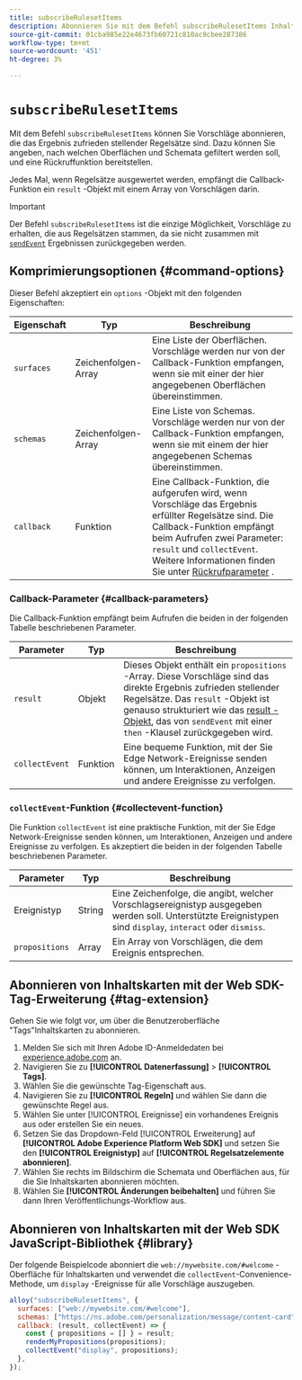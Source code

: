 ```yaml
---
title: subscribeRulesetItems
description: Abonnieren Sie mit dem Befehl subscribeRulesetItems Inhaltskarten für eine bestimmte Oberfläche.
source-git-commit: 01cba985e22e4673fb60721c810ac9cbee287386
workflow-type: tm+mt
source-wordcount: '451'
ht-degree: 3%

---
```



# `subscribeRulesetItems`

Mit dem Befehl `subscribeRulesetItems` können Sie Vorschläge abonnieren, die das Ergebnis zufrieden stellender Regelsätze sind. Dazu können Sie angeben, nach welchen Oberflächen und Schemata gefiltert werden soll, und eine Rückruffunktion bereitstellen.

Jedes Mal, wenn Regelsätze ausgewertet werden, empfängt die Callback-Funktion ein `result` -Objekt mit einem Array von Vorschlägen darin.

>[!IMPORTANT]
>
>Der Befehl `subscribeRulesetItems` ist die einzige Möglichkeit, Vorschläge zu erhalten, die aus Regelsätzen stammen, da sie nicht zusammen mit [`sendEvent`](sendevent/overview.md) Ergebnissen zurückgegeben werden.

## Komprimierungsoptionen {#command-options}

Dieser Befehl akzeptiert ein `options` -Objekt mit den folgenden Eigenschaften:

| Eigenschaft | Typ | Beschreibung |
| --- | --- | --- |
| `surfaces` | Zeichenfolgen-Array | Eine Liste der Oberflächen. Vorschläge werden nur von der Callback-Funktion empfangen, wenn sie mit einer der hier angegebenen Oberflächen übereinstimmen. |
| `schemas` | Zeichenfolgen-Array | Eine Liste von Schemas. Vorschläge werden nur von der Callback-Funktion empfangen, wenn sie mit einem der hier angegebenen Schemas übereinstimmen. |
| `callback` | Funktion | Eine Callback-Funktion, die aufgerufen wird, wenn Vorschläge das Ergebnis erfüllter Regelsätze sind. Die Callback-Funktion empfängt beim Aufrufen zwei Parameter: `result` und `collectEvent`. Weitere Informationen finden Sie unter [Rückrufparameter](#callback-parameters) . |

### Callback-Parameter {#callback-parameters}

Die Callback-Funktion empfängt beim Aufrufen die beiden in der folgenden Tabelle beschriebenen Parameter.

| Parameter | Typ | Beschreibung |
| --- | --- | --- |
| `result` | Objekt | Dieses Objekt enthält ein `propositions` -Array.  Diese Vorschläge sind das direkte Ergebnis zufrieden stellender Regelsätze. Das `result` -Objekt ist genauso strukturiert wie das [result -Objekt](command-responses.md), das von `sendEvent` mit einer `then` -Klausel zurückgegeben wird. |
| `collectEvent` | Funktion | Eine bequeme Funktion, mit der Sie Edge Network-Ereignisse senden können, um Interaktionen, Anzeigen und andere Ereignisse zu verfolgen. |

### `collectEvent`-Funktion {#collectevent-function}

Die Funktion `collectEvent` ist eine praktische Funktion, mit der Sie Edge Network-Ereignisse senden können, um Interaktionen, Anzeigen und andere Ereignisse zu verfolgen. Es akzeptiert die beiden in der folgenden Tabelle beschriebenen Parameter.

| Parameter | Typ | Beschreibung |
| --- | --- | --- |
| Ereignistyp | String | Eine Zeichenfolge, die angibt, welcher Vorschlagsereignistyp ausgegeben werden soll. Unterstützte Ereignistypen sind `display`, `interact` oder `dismiss`. |
| `propositions` | Array | Ein Array von Vorschlägen, die dem Ereignis entsprechen. |

## Abonnieren von Inhaltskarten mit der Web SDK-Tag-Erweiterung {#tag-extension}

Gehen Sie wie folgt vor, um über die Benutzeroberfläche &quot;Tags&quot;Inhaltskarten zu abonnieren.

1. Melden Sie sich mit Ihren Adobe ID-Anmeldedaten bei [experience.adobe.com](https://experience.adobe.com) an.
1. Navigieren Sie zu **[!UICONTROL Datenerfassung]** > **[!UICONTROL Tags]**.
1. Wählen Sie die gewünschte Tag-Eigenschaft aus.
1. Navigieren Sie zu **[!UICONTROL Regeln]** und wählen Sie dann die gewünschte Regel aus.
1. Wählen Sie unter [!UICONTROL Ereignisse] ein vorhandenes Ereignis aus oder erstellen Sie ein neues.
1. Setzen Sie das Dropdown-Feld [!UICONTROL Erweiterung] auf **[!UICONTROL Adobe Experience Platform Web SDK]** und setzen Sie den **[!UICONTROL Ereignistyp]** auf **[!UICONTROL Regelsatzelemente abonnieren]**.
1. Wählen Sie rechts im Bildschirm die Schemata und Oberflächen aus, für die Sie Inhaltskarten abonnieren möchten.
1. Wählen Sie **[!UICONTROL Änderungen beibehalten]** und führen Sie dann Ihren Veröffentlichungs-Workflow aus.

## Abonnieren von Inhaltskarten mit der Web SDK JavaScript-Bibliothek {#library}

Der folgende Beispielcode abonniert die `web://mywebsite.com/#welcome` -Oberfläche für Inhaltskarten und verwendet die `collectEvent`-Convenience-Methode, um `display` -Ereignisse für alle Vorschläge auszugeben.

```js
alloy("subscribeRulesetItems", {
  surfaces: ["web://mywebsite.com/#welcome"],
  schemas: ["https://ns.adobe.com/personalization/message/content-card"],
  callback: (result, collectEvent) => {
    const { propositions = [] } = result;
    renderMyPropositions(propositions);
    collectEvent("display", propositions);    
  },
});
```

